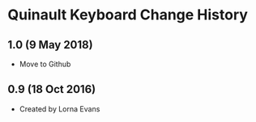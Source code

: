 Quinault Keyboard Change History
=======================

1.0 (9 May 2018)
-----------------
* Move to Github

0.9 (18 Oct 2016)
-----------------
* Created by Lorna Evans

